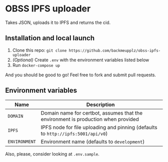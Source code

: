 # OBSS IPFS uploader

Takes JSON, uploads it to IPFS and returns the cid.

## Installation and local launch

1. Clone this repo: `git clone https://github.com/backmeupplz/obss-ipfs-uploader`
2. _(Optional)_ Create `.env` with the environment variables listed below
3. Run `docker-compose up`

And you should be good to go! Feel free to fork and submit pull requests.

## Environment variables

| Name          | Description                                                                       |
| ------------- | --------------------------------------------------------------------------------- |
| `DOMAIN`      | Domain name for certbot, assumes that the environment is production when provided |
| `IPFS`        | IPFS node for file uploading and pinning (defaults to `http://ipfs:5001/api/v0`)  |
| `ENVIRONMENT` | Environment name (defaults to `development`)                                      |

Also, please, consider looking at `.env.sample`.
